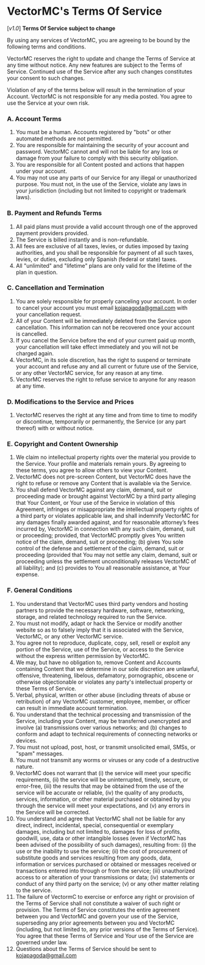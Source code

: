 # VectorMC's Terms Of Service
[_v1.0_]
**Terms Of Service subject to change**

By using any services of VectorMC, you are agreeing to be bound by the following terms and conditions.

VectorMC reserves the right to update and change the Terms of Service at any time without notice. Any new features are subject to the Terms of Service. Continued use of the Service after any such changes constitutes your consent to such changes.

Violation of any of the terms below will result in the termination of your Account. VectorMC is not responsible for any media posted. You agree to use the Service at your own risk.

### A. Account Terms
1. You must be a human. Accounts registered by "bots" or other automated methods are not permitted.
2. You are responsible for maintaining the security of your account and password. VectorMC cannot and will not be liable for any loss or damage from your failure to comply with this security obligation.
3. You are responsible for all Content posted and actions that happen under your account.  
4. You may not use any parts of our Service for any illegal or unauthorized purpose. You must not, in the use of the Service, violate any laws in your jurisdiction (including but not limited to copyright or trademark laws).

### B. Payment and Refunds Terms
1. All paid plans must provide a valid account through one of the approved payment providers provided.
2. The Service is billed instantly and is non-refundable. 
3. All fees are exclusive of all taxes, levies, or duties imposed by taxing authorities, and you shall be responsible for payment of all such taxes, levies, or duties, excluding only Spanish (federal or state) taxes.
4. All "unlimited" and "lifetime" plans are only valid for the lifetime of the plan in question.

### C. Cancellation and Termination
1. You are solely responsible for properly canceling your account. In order to cancel your account you must email <a href="mailto:kojapagoda@gmail.com">kojapagoda@gmail.com</a> with your cancellation request.
2. All of your Content will be immediately deleted from the Service upon cancellation. This information can not be recovered once your account is cancelled.
3. If you cancel the Service before the end of your current paid up month, your cancellation will take effect immediately and you will not be charged again.
4. VectorMC, in its sole discretion, has the right to suspend or terminate your account and refuse any and all current or future use of the Service, or any other VectorMC service, for any reason at any time.
5. VectorMC reserves the right to refuse service to anyone for any reason at any time.

### D. Modifications to the Service and Prices
1. VectorMC reserves the right at any time and from time to time to modify or discontinue, temporarily or permanently, the Service (or any part thereof) with or without notice.

### E. Copyright and Content Ownership
1. We claim no intellectual property rights over the material you provide to the Service. Your profile and materials remain yours. By agreeing to these terms, you agree to allow others to view your Content.
2. VectorMC does not pre-screen Content, but VectorMC does have the right to refuse or remove any Content that is available via the Service.
3. You shall defend VectorMC against any claim, demand, suit or proceeding made or brought against VectorMC by a third party alleging that Your Content, or Your use of the Service in violation of this Agreement, infringes or misappropriate the intellectual property rights of a third party or violates applicable law, and shall indemnify VectorMC for any damages finally awarded against, and for reasonable attorney’s fees incurred by, VectorMC in connection with any such claim, demand, suit or proceeding; provided, that VectorMC promptly gives You written notice of the claim, demand, suit or proceeding; (b) gives You sole control of the defense and settlement of the claim, demand, suit or proceeding (provided that You may not settle any claim, demand, suit or proceeding unless the settlement unconditionally releases VectorMC of all liability); and (c) provides to You all reasonable assistance, at Your expense.

### F. General Conditions
1. You understand that VectorMC uses third party vendors and hosting partners to provide the necessary hardware, software, networking, storage, and related technology required to run the Service.
2. You must not modify, adapt or hack the Service or modify another website so as to falsely imply that it is associated with the Service, VectorMC, or any other VectorMC service.
3. You agree not to reproduce, duplicate, copy, sell, resell or exploit any portion of the Service, use of the Service, or access to the Service without the express written permission by VectorMC.
4. We may, but have no obligation to, remove Content and Accounts containing Content that we determine in our sole discretion are unlawful, offensive, threatening, libelous, defamatory, pornographic, obscene or otherwise objectionable or violates any party's intellectual property or these Terms of Service.
5. Verbal, physical, written or other abuse (including threats of abuse or retribution) of any VectorMC customer, employee, member, or officer can result in immediate account termination.
6. You understand that the technical processing and transmission of the Service, including your Content, may be transferred unencrypted and involve (a) transmissions over various networks; and (b) changes to conform and adapt to technical requirements of connecting networks or devices.
7. You must not upload, post, host, or transmit unsolicited email, SMSs, or "spam" messages.
8. You must not transmit any worms or viruses or any code of a destructive nature.
9. VectorMC does not warrant that (i) the service will meet your specific requirements, (ii) the service will be uninterrupted, timely, secure, or error-free, (iii) the results that may be obtained from the use of the service will be accurate or reliable, (iv) the quality of any products, services, information, or other material purchased or obtained by you through the service will meet your expectations, and (v) any errors in the Service will be corrected.
10. You understand and agree that VectorMC shall not be liable for any direct, indirect, incidental, special, consequential or exemplary damages, including but not limited to, damages for loss of profits, goodwill, use, data or other intangible losses (even if VectorMC has been advised of the possibility of such damages), resulting from: (i) the use or the inability to use the service; (ii) the cost of procurement of substitute goods and services resulting from any goods, data, information or services purchased or obtained or messages received or transactions entered into through or from the service; (iii) unauthorized access to or alteration of your transmissions or data; (iv) statements or conduct of any third party on the service; (v) or any other matter relating to the service.
11. The failure of VectormC to exercise or enforce any right or provision of the Terms of Service shall not constitute a waiver of such right or provision. The Terms of Service constitutes the entire agreement between you and VectorMC and govern your use of the Service, superseding any prior agreements between you and VectorMC (including, but not limited to, any prior versions of the Terms of Service). You agree that these Terms of Service and Your use of the Service are governed under law.
12. Questions about the Terms of Service should be sent to <a href="mailto:kojapagoda@gmail.com">kojapagoda@gmail.com</a>
